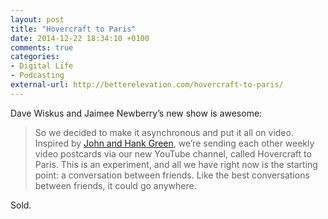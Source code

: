 ```yaml
---
layout: post
title: "Hovercraft to Paris"
date: 2014-12-22 18:34:10 +0100
comments: true
categories: 
- Digital Life
- Podcasting
external-url: http://betterelevation.com/hovercraft-to-paris/
---
```


Dave Wiskus and Jaimee Newberry’s new show is awesome:

> So we decided to make it asynchronous and put it all on video. Inspired by [John and Hank Green](http://youtube.com/vlogbrothers), we’re sending each other weekly video postcards via our new YouTube channel, called Hovercraft to Paris. This is an experiment, and all we have right now is the starting point: a conversation between friends. Like the best conversations between friends, it could go anywhere.

Sold.